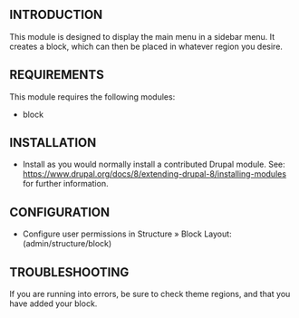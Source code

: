 INTRODUCTION
------------

This module is designed to display the main menu in a sidebar menu. It creates a block, which can then be placed in whatever region you desire. 

REQUIREMENTS
------------

This module requires the following modules:

* block

INSTALLATION
------------

* Install as you would normally install a contributed Drupal module. See:
  https://www.drupal.org/docs/8/extending-drupal-8/installing-modules
  for further information.

CONFIGURATION
-------------

* Configure user permissions in
  Structure » Block Layout:
  (admin/structure/block)


TROUBLESHOOTING
---------------

If you are running into errors, be sure to check theme regions, and that you have added your block.
